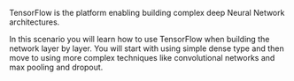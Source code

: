 TensorFlow is the platform enabling building complex deep Neural Network architectures.

In this scenario you will learn how to use TensorFlow when building the network layer by layer. You will start with using simple dense type and then move to using more complex techniques like convolutional networks and max pooling and dropout.
